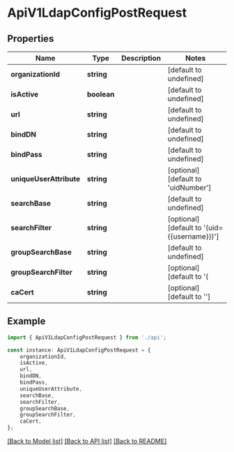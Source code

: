 # ApiV1LdapConfigPostRequest


## Properties

Name | Type | Description | Notes
------------ | ------------- | ------------- | -------------
**organizationId** | **string** |  | [default to undefined]
**isActive** | **boolean** |  | [default to undefined]
**url** | **string** |  | [default to undefined]
**bindDN** | **string** |  | [default to undefined]
**bindPass** | **string** |  | [default to undefined]
**uniqueUserAttribute** | **string** |  | [optional] [default to 'uidNumber']
**searchBase** | **string** |  | [default to undefined]
**searchFilter** | **string** |  | [optional] [default to '(uid={{username}})']
**groupSearchBase** | **string** |  | [default to undefined]
**groupSearchFilter** | **string** |  | [optional] [default to '(|(memberUid={{.Username}})(member={{.UserDN}})(uniqueMember={{.UserDN}}))']
**caCert** | **string** |  | [optional] [default to '']

## Example

```typescript
import { ApiV1LdapConfigPostRequest } from './api';

const instance: ApiV1LdapConfigPostRequest = {
    organizationId,
    isActive,
    url,
    bindDN,
    bindPass,
    uniqueUserAttribute,
    searchBase,
    searchFilter,
    groupSearchBase,
    groupSearchFilter,
    caCert,
};
```

[[Back to Model list]](../README.md#documentation-for-models) [[Back to API list]](../README.md#documentation-for-api-endpoints) [[Back to README]](../README.md)
